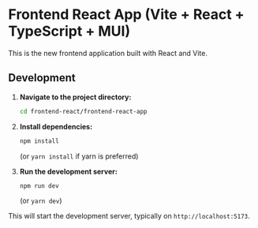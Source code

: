 # Frontend React App (Vite + React + TypeScript + MUI)

This is the new frontend application built with React and Vite.

## Development

1.  **Navigate to the project directory:**
    ```bash
    cd frontend-react/frontend-react-app
    ```

2.  **Install dependencies:**
    ```bash
    npm install
    ```
    (or `yarn install` if yarn is preferred)

3.  **Run the development server:**
    ```bash
    npm run dev
    ```
    (or `yarn dev`)

This will start the development server, typically on `http://localhost:5173`.
